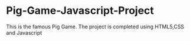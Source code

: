 # Pig-Game-Javascript-Project
This is the famous Pig Game. The project is completed using HTML5,CSS and Javascript
